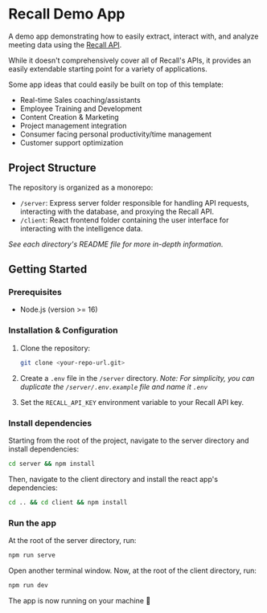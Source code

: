 # Recall Demo App

A demo app demonstrating how to easily extract, interact with, and analyze meeting data using the [Recall API](https://recallai.readme.io/reference/recall-overview).


While it doesn't comprehensively cover all of Recall's APIs, it provides an easily extendable starting point for a variety of applications.

Some app ideas that could easily be built on top of this template:
- Real-time Sales coaching/assistants
- Employee Training and Development
- Content Creation & Marketing
- Project management integration
- Consumer facing personal productivity/time management
- Customer support optimization
  
## Project Structure

The repository is organized as a monorepo:

- `/server`: Express server folder responsible for handling API requests, interacting with the database, and proxying the Recall API.
- `/client`: React frontend folder containing the user interface for interacting with the intelligence data.

*See each directory's README file for more in-depth information.*

## Getting Started

### Prerequisites

- Node.js (version >= 16)

### Installation & Configuration

1. Clone the repository:

   ```bash
   git clone <your-repo-url.git>
   ```

2. Create a `.env` file in the `/server` directory.
  *Note: For simplicity, you can duplicate the `/server/.env.example` file and name it `.env`*

3. Set the `RECALL_API_KEY` environment variable to your Recall API key. 

### Install dependencies
Starting from the root of the project, navigate to the server directory and install dependencies:

  ```bash
  cd server && npm install
  ```

  Then, navigate to the client directory and install the react app's dependencies:
  ```bash
  cd .. && cd client && npm install
  ```

### Run the app

At the root of the server directory, run:
```bash
npm run serve
```

Open another terminal window. Now, at the root of the client directory, run:
```bash
npm run dev
```

The app is now running on your machine 🎉
